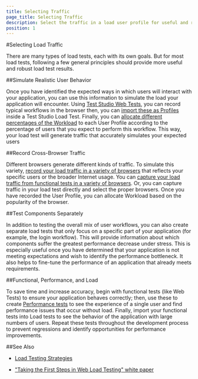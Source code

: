 ```yaml
---
title: Selecting Traffic
page_title: Selecting Traffic
description: Select the traffic in a load user profile for useful and robust load test results. 
position: 1
---
```

#Selecting Load Traffic

There are many types of load tests, each with its own goals. But for most load tests, following a few general principles should provide more useful and robust load test results.

##Simulate Realistic User Behavior

Once you have identified the expected ways in which users will interact with your application, you can use this information to simulate the load your application will encounter. Using <a href="/getting-started/create-test-standalone/web-test" target="_blank">Test Studio Web Tests</a>, you can record typical workflows in the browser then, you can <a href="/features/testing-types/load-testing/capturing-traffic" target="_blank">import these as Profiles</a> inside a Test Studio Load Test. Finally, you can <a href="/features/testing-types/load-testing/test-settings" target="_blank">allocate different percentages of the Workload</a> to each User Profile according to the percentage of users that you expect to perform this workflow. This way, your load test will generate traffic that accurately simulates your expected users


##Record Cross-Browser Traffic

Different browsers generate different kinds of traffic. To simulate this variety, <a href="/features/testing-types/load-testing/capturing-traffic" target="_blank">record your load traffic in a variety of browsers</a> that reflects your specific users or the broader Internet usage. You can <a href="/features/testing-types/load-testing/capturing-traffic" target="_blank">capture your load traffic from functional tests in a variety of browsers</a>. Or, you can capture traffic in your load test directly and select the proper browsers. Once you have recorded the User Profile, you can allocate Workload based on the popularity of the browser.


##Test Components Separately

In addition to testing the overall mix of user workflows, you can also create separate load tests that only focus on a specific part of your application (for example, the login workflow). This will provide information about which components suffer the greatest performance decrease under stress. This is especially useful once you have determined that your application is not meeting expectations and wish to identify the performance bottleneck. It also helps to fine-tune the performance of an application that already meets requirements.


##Functional, Performance, and Load

To save time and increase accuracy, begin with functional tests (like Web Tests) to ensure your application behaves correctly; then, use these to create <a href="/features/testing-types/performance-testing/overview" target="_blank">Performance tests</a> to see the experience of a single user and find performance issues that occur without load. Finally, import your functional tests into Load tests to see the behavior of the application with large numbers of users. Repeat these tests throughout the development process to prevent regressions and identify opportunities for performance improvements.

##See Also

* <a href="/knowledge-base/load-testing-kb/load-strategies" target="_blank">Load Testing Strategies</a>

* <a href="http://www.telerik.com/whitepapers/teststudio/taking-the-first-steps-in-web-load-testing" target="_blank">"Taking the First Steps in Web Load Testing" white paper</a>